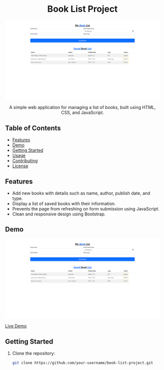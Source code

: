 <h1 align="center">Book List Project</h1>

<p align="center">
  <img src="https://github.com/xoventechdev/BookList/blob/master/screencapture-booklist.png" alt="Project Image">
</p>

<p align="center">
  A simple web application for managing a list of books, built using HTML, CSS, and JavaScript.
</p>

## Table of Contents

- [Features](#features)
- [Demo](#demo)
- [Getting Started](#getting-started)
- [Usage](#usage)
- [Contributing](#contributing)
- [License](#license)

## Features

- Add new books with details such as name, author, publish date, and type.
- Display a list of saved books with their information.
- Prevents the page from refreshing on form submission using JavaScript.
- Clean and responsive design using Bootstrap.

## Demo

![Demo](https://github.com/xoventechdev/BookList/blob/master/screencapture-booklist.png)

[Live Demo]([your_live_demo_url](https://xoventechdev.github.io/BookList/))

## Getting Started

1. Clone the repository:

   ```bash
   git clone https://github.com/your-username/book-list-project.git
